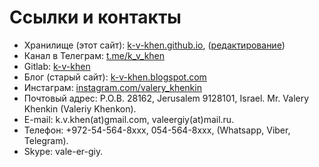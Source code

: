 # Ссылки и контакты

 * Хранилище (этот сайт): [k-v-khen.github.io](https://k-v-khen.github.io), ([редактирование](https://github.com/k-v-khen/k-v-khen.github.io))
 * Канал в Телеграм: [t.me/k_v_khen](https://t.me/k_v_khen)
 * Gitlab: [k-v-khen](https://gitlab.com/k_v_khen/books)
 * Блог (старый сайт): [k-v-khen.blogspot.com](http://k-v-khen.blogspot.com)
 * Инстаграм: [instagram.com/valery_khenkin](https://www.instagram.com/valery_khenkin/)
 * Почтовый адрес: P.O.B. 28162, Jerusalem 9128101, Israel. Mr. Valery Khenkin (Valeriy Khenkon).
 * E-mail: k.v.khen(at)gmail.com, valeergiy(at)mail.ru.
 * Телефон: +972-54-564-8xxx, 054-564-8xxx, (Whatsapp, Viber, Telegram).
 * Skype: vale-er-giy.

